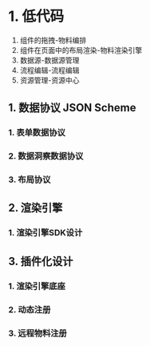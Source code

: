 # 1. 低代码

1. 组件的拖拽-物料编排
2. 组件在页面中的布局渲染-物料渲染引擎
3. 数据源-数据源管理
4. 流程编辑-流程编辑
5. 资源管理-资源中心

## 1. 数据协议 JSON Scheme

### 1. 表单数据协议

### 2. 数据洞察数据协议

### 3. 布局协议





## 2. 渲染引擎

### 1. 渲染引擎SDK设计



## 3. 插件化设计

### 1. 渲染引擎底座

### 2. 动态注册

### 3. 远程物料注册



